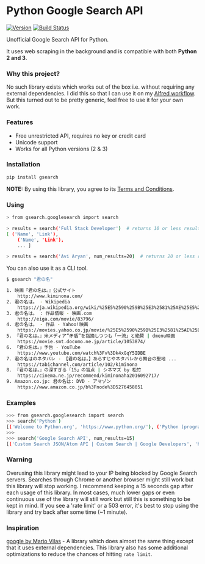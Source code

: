 # Python Google Search API

[![Version](https://img.shields.io/pypi/v/gsearch.svg)](https://pypi.python.org/pypi/gsearch)
[![Build Status](https://travis-ci.org/aviaryan/python-gsearch.svg?branch=master)](https://travis-ci.org/aviaryan/python-gsearch)

Unofficial Google Search API for Python.

It uses web scraping in the background and is compatible with both **Python 2 and 3**.


### Why this project?

No such library exists which works out of the box i.e. without requiring any external dependencies.
I did this so that I can use it on my [Alfred workflow](https://github.com/aviaryan/alfred-google-search).
But this turned out to be pretty generic, feel free to use it for your own work.


### Features

* Free unrestricted API, requires no key or credit card
* Unicode support
* Works for all Python versions (2 & 3)


### Installation

```sh
pip install gsearch
```

**NOTE:** By using this library, you agree to its [Terms and Conditions](T_AND_C.md).


### Using

```sh
> from gsearch.googlesearch import search

> results = search('Full Stack Developer')  # returns 10 or less results
[ ('Name', 'Link'),
	('Name', 'Link'),
	... ]

> results = search('Avi Aryan', num_results=20)  # returns 20 or less results
```

You can also use it as a CLI tool.

```sh
$ gsearch "君の名"

1. 映画『君の名は。』公式サイト
	http://www.kiminona.com/
2. 君の名は。 - Wikipedia
	https://ja.wikipedia.org/wiki/%25E5%2590%259B%25E3%2581%25AE%25E5%2590%258D%25E3%2581%25AF%25E3%2580%2582
3. 君の名は。 : 作品情報 - 映画.com
	http://eiga.com/movie/83796/
4. 君の名は。 - 作品 - Yahoo!映画
	https://movies.yahoo.co.jp/movie/%25E5%2590%259B%25E3%2581%25AE%25E5%2590%258D%25E3%2581%25AF%25E3%2580%2582/355058/
5. 『君の名は。』米メディア“矛盾”を指摘しつつも「一流」と絶賛 | dmenu映画
	https://movie.smt.docomo.ne.jp/article/1053874/
6. 「君の名は。」予告 - YouTube
	https://www.youtube.com/watch%3Fv%3Dk4xGqY5IDBE
7. 君の名はのネタバレ - 【君の名は。】あらすじやネタバレから舞台の聖地 ...
	https://tabichannel.com/article/102/kiminona
8. 『君の名は。』の深すぎる「15」の盲点 | シネマズ by 松竹
	https://cinema.ne.jp/recommend/kiminonaha2016092717/
9. Amazon.co.jp: 君の名は: DVD - アマゾン
	https://www.amazon.co.jp/b%3Fnode%3D5276458051
```


### Examples

```sh
>>> from gsearch.googlesearch import search
>>> search('Python')
[('Welcome to Python.org', 'https://www.python.org/'), ('Python (programming language) - Wikipedia', 'https://en.wikipedia.org/wiki/Python_(programming_language)'), ('Python tutorial - TutorialsPoint', 'https://www.tutorialspoint.com/python/'), ('Learn Python (Programming Tutorial for Beginners) - Programiz', 'https://www.programiz.com/python-programming'), ('Learn Python | Codecademy', 'https://www.codecademy.com/learn/learn-python'), ('Learn Python | Codecademy', 'https://www.codecademy.com/en/courses/learn-python/lessons/python-syntax/exercises/welcome'), ('Introduction · A Byte of Python', 'https://python.swaroopch.com/'), ('Solve Introduction Questions | Python | HackerRank', 'https://www.hackerrank.com/domains/python')]
>>>
>>> search('Google Search API', num_results=15)
[('Custom Search JSON/Atom API | Custom Search | Google Developers', 'https://developers.google.com/custom-search/json-api/v1/overview'), ('Custom Search | Google Developers', 'https://developers.google.com/custom-search/'), ('Using REST to Invoke the API | Custom Search | Google Developers', 'https://developers.google.com/custom-search/json-api/v1/using_rest'), ('Custom Search Engine - Google', 'https://www.google.com/cse/'), ('What are the alternatives now that the Google web search API has ...', 'https://stackoverflow.com/questions/4082966/what-are-the-alternatives-now-that-the-google-web-search-api-has-been-deprecated'), ('Is there an API for Google search results? - Quora', 'https://www.quora.com/Is-there-an-API-for-Google-search-results'), ('Fetch Google Search Results with the Site Search API - CtrlQ.org', 'https://ctrlq.org/code/20076-google-search-api'), ('Google Custom Search API | ProgrammableWeb', 'https://www.programmableweb.com/api/google-custom-search'), ('Google Search API Alternative | Webhose.io', 'https://webhose.io/google-search-api-alternative'), ('FAROO - Free Search API', 'http://www.faroo.com/hp/api/api.html'), ("Google's Ajax Search API | Search Engine Watch", 'https://searchenginewatch.com/sew/news/2056817/googles-ajax-search-api'), ('Search | GitHub Developer Guide', 'https://developer.github.com/v3/search/'), ('Using the Google SOAP Search API - SEO Chat', 'http://www.seochat.com/c/a/google-optimization-help/using-the-google-soap-search-api/')]
```


### Warning

Overusing this library might lead to your IP being blocked by Google Search servers.
Searches through Chrome or another browser might still work but this library will stop working.
I recommend keeping a 15 seconds gap after each usage of this library.
In most cases, much lower gaps or even continuous use of the library will still work but still this is something to be kept in mind.
If you see a 'rate limit' or a 503 error, it's best to stop using the library and try back after some time (~1 minute).


### Inspiration

[google by Mario Vilas](https://breakingcode.wordpress.com/2010/06/29/google-search-python/) -
A library which does almost the same thing except that it uses external dependencies.
This library also has some additional optimizations to reduce the chances of hitting `rate limit`.

